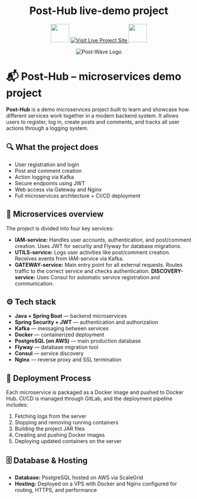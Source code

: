 <h1 align="center"> Post-Hub live-demo project</h1>

<p align="center">
 <img src="https://user-images.githubusercontent.com/74038190/213844263-a8897a51-32f4-4b3b-b5c2-e1528b89f6f3.png" width="50px" />

  <a href="https://nick8787.github.io/post-wave-demo-project/" target="_blank">
    <img src="https://img.shields.io/badge/Visit%20Live%20Project%20Site-Click%20Here-brightgreen?style=for-the-badge&logo=github&logoColor=white" alt="Visit Live Project Site">
  </a>
 <img src="https://user-images.githubusercontent.com/74038190/213844263-a8897a51-32f4-4b3b-b5c2-e1528b89f6f3.png" width="50px" />
</p>

<p align="center">
  <img src="images/post-wave-gif-1-last.gif" alt="Post-Wave Logo" />
</p>

# 📬 Post-Hub – microservices demo project

**Post-Hub** is a demo microservices project built to learn and showcase how different services work together in a modern backend system. It allows users to register, log in, create posts and comments, and tracks all user actions through a logging system.

## 🔍 What the project does

- User registration and login
- Post and comment creation
- Action logging via Kafka
- Secure endpoints using JWT
- Web access via Gateway and Nginx
- Full microservices architecture + CI/CD deployment

## 🧩 Microservices overview

The project is divided into four key services:

- **IAM-service:** Handles user accounts, authentication, and post/comment creation. Uses JWT for security and Flyway for database migrations.
- **UTILS-service:** Logs user activities like post/comment creation. Receives events from IAM-service via Kafka.
- **GATEWAY-service:** Main entry point for all external requests. Routes traffic to the correct service and checks authentication.
**DISCOVERY-service:** Uses Consul for automatic service registration and communication.

## ⚙️ Tech stack

- **Java + Spring Boot** — backend microservices
- **Spring Security + JWT** — authentication and authorization
- **Kafka** — messaging between services
- **Docker** — containerized deployment
- **PostgreSQL (on AWS)** — main production database
- **Flyway** — database migration tool
- **Consul** — service discovery
- **Nginx** — reverse proxy and SSL termination

## 🚀 Deployment Process

Each microservice is packaged as a Docker image and pushed to Docker Hub. CI/CD is managed through GitLab, and the deployment pipeline includes:

1. Fetching logs from the server
2. Stopping and removing running containers
3. Building the project JAR files
4. Creating and pushing Docker images
5. Deploying updated containers on the server

## 🗄️ Database & Hosting

- **Database:** PostgreSQL hosted on AWS via ScaleGrid
- **Hosting:** Deployed on a VPS with Docker and Nginx configured for routing, HTTPS, and performance
